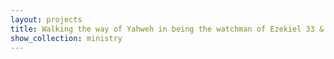 ```yaml
---
layout: projects
title: Walking the way of Yahweh in being the watchman of Ezekiel 33 & Yehoshua’s ordained +minister according to John 15:16
show_collection: ministry
---
```



